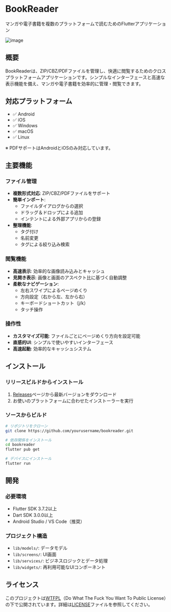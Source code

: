 # BookReader

マンガや電子書籍を複数のプラットフォームで読むためのFlutterアプリケーション

![image](https://github.com/user-attachments/assets/e871c38c-b32d-4439-a688-f6b27cd4aa1c)


## 概要

BookReaderは、ZIP/CBZ/PDFファイルを管理し、快適に閲覧するためのクロスプラットフォームアプリケーションです。シンプルなインターフェースと高速な表示機能を備え、マンガや電子書籍を効率的に管理・閲覧できます。

## 対応プラットフォーム

- ✅ Android
- ✅ iOS
- ✅ Windows
- ✅ macOS
- ✅ Linux

※ PDFサポートはAndroidとiOSのみ対応しています。

## 主要機能

### ファイル管理

- **複数形式対応**: ZIP/CBZ/PDFファイルをサポート
- **簡単インポート**:
  - ファイルダイアログからの選択
  - ドラッグ＆ドロップによる追加
  - インテントによる外部アプリからの登録
- **整理機能**:
  - タグ付け
  - 名前変更
  - タグによる絞り込み検索

### 閲覧機能

- **高速表示**: 効率的な画像読み込みとキャッシュ
- **見開き表示**: 画像と画面のアスペクト比に基づく自動調整
- **柔軟なナビゲーション**:
  - 左右スワイプによるページめくり
  - 方向設定（右から左、左から右）
  - キーボードショートカット（j/k）
  - タッチ操作

### 操作性

- **カスタマイズ可能**: ファイルごとにページめくり方向を設定可能
- **直感的UI**: シンプルで使いやすいインターフェース
- **高速起動**: 効率的なキャッシュシステム

## インストール

### リリースビルドからインストール

1. [Releases](https://github.com/yourusername/bookreader/releases)ページから最新バージョンをダウンロード
2. お使いのプラットフォームに合わせたインストーラーを実行

### ソースからビルド

```bash
# リポジトリをクローン
git clone https://github.com/yourusername/bookreader.git

# 依存関係をインストール
cd bookreader
flutter pub get

# デバイスにインストール
flutter run
```

## 開発

### 必要環境

- Flutter SDK 3.7.2以上
- Dart SDK 3.0.0以上
- Android Studio / VS Code（推奨）

### プロジェクト構造

- `lib/models/`: データモデル
- `lib/screens/`: UI画面
- `lib/services/`: ビジネスロジックとデータ処理
- `lib/widgets/`: 再利用可能なUIコンポーネント

## ライセンス

このプロジェクトは[WTFPL](http://www.wtfpl.net/)（Do What The Fuck You Want To Public License）の下で公開されています。詳細は[LICENSE](LICENSE)ファイルを参照してください。
